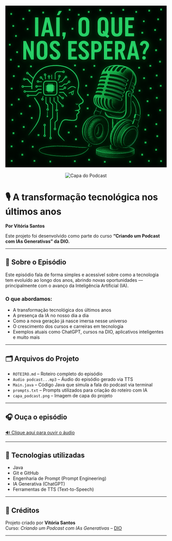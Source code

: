 ![Capa do Podcast](Copilot_20250628_005828.png)

<p align="center">
  <img src="capa_podcast.png" alt="Capa do Podcast" width="400">
</p>

# 🎙️ A transformação tecnológica nos últimos anos
**Por Vitória Santos**

Este projeto foi desenvolvido como parte do curso **“Criando um Podcast com IAs Generativas” da DIO.**

---

## 🧠 Sobre o Episódio

Este episódio fala de forma simples e acessível sobre como a tecnologia tem evoluído ao longo dos anos, abrindo novas oportunidades — principalmente com o avanço da Inteligência Artificial (IA).

### O que abordamos:
- A transformação tecnológica dos últimos anos
- A presença da IA no nosso dia a dia
- Como a nova geração já nasce imersa nesse universo
- O crescimento dos cursos e carreiras em tecnologia
- Exemplos atuais como ChatGPT, cursos na DIO, aplicativos inteligentes e muito mais

---

## 🗂️ Arquivos do Projeto

- `ROTEIRO.md` – Roteiro completo do episódio
- `Audio podcast...mp3` – Áudio do episódio gerado via TTS
- `Main.java` – Código Java que simula a fala do podcast via terminal
- `prompts.txt` – Prompts utilizados para criação do roteiro com IA
- `capa_podcast.png` – Imagem de capa do projeto

---

## 🎧 Ouça o episódio

[🔊 Clique aqui para ouvir o áudio](Audio%20podcast_175108392...)

---

## 🚀 Tecnologias utilizadas

- Java
- Git e GitHub
- Engenharia de Prompt (Prompt Engineering)
- IA Generativa (ChatGPT)
- Ferramentas de TTS (Text-to-Speech)

---

## 📢 Créditos

Projeto criado por **Vitória Santos**  
Curso: *Criando um Podcast com IAs Generativas* – [DIO](https://www.dio.me)

---
